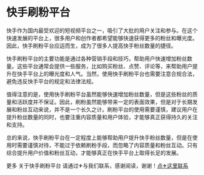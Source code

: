 # 快手刷粉平台

快手作为国内最受欢迎的短视频平台之一，吸引了大批的用户关注和参与。在这个快速发展的平台上，很多用户和创作者都希望能够快速获得更多的粉丝和曝光度。因此，快手刷粉平台应运而生，成为了很多人提高快手粉丝数量的捷径。

快手刷粉平台的主要功能是通过各种营销手段和技巧，帮助用户快速增加粉丝数量。这些平台通常会提供一些服务，比如购买粉丝、点赞、评论等，来帮助用户提升在快手平台上的曝光度和人气。当然，使用快手刷粉平台也需要注意合规合法，避免违反快手平台的规定和法律法规。

值得注意的是，使用快手刷粉平台虽然能够快速增加粉丝数量，但是这些粉丝的质量和活跃度并不保证。因此，刷粉虽然能够带来一定的表面效果，但是对于长期发展和粉丝互动来说，并不是一个长久之计。刷粉平台的使用需要谨慎，建议用户在提升粉丝数量的同时，也要注重内容质量和用户体验，才能够真正获得持久的关注和支持。

总的来说，快手刷粉平台在一定程度上能够帮助用户提升快手粉丝数量，但是在使用时需要谨慎对待，不能过于依赖刷粉手段，而忽略了内容质量和粉丝互动。只有综合提升用户价值和粉丝互动，才能够真正在快手平台上取得长足的发展。

更多 关于快手刷粉平台 请通过✈与我们联系，感谢阅读，谢谢！[点✈这里联系](https://c.k02.cc)